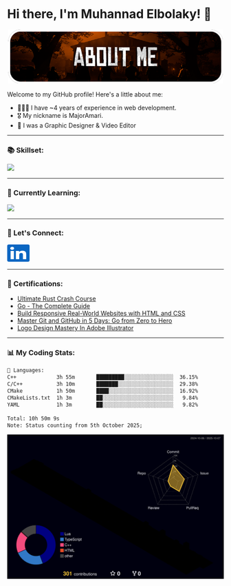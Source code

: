 # Hi there, I'm Muhannad Elbolaky! 👋

<div align="center">
  <!-- <img src="https://raw.githubusercontent.com/Majoramari/Majoramari/master/assets/arthur.png" width="300" align="right" /> -->
  <img src="https://raw.githubusercontent.com/Majoramari/Majoramari/master/assets/about_me.png" width="500" />
</div>

Welcome to my GitHub profile! Here's a little about me:

- 🧑🏻‍💻 I have ~4 years of experience in web development.
- 🎖️ My nickname is MajorAmari.
- 💬 I was a Graphic Designer & Video Editor

---

### 📚 Skillset:

<a href="https://skillicons.dev">
  <img src="https://skillicons.dev/icons?i=html,css,ts,nodejs,bun,c,cpp,cs,go,cmake,git,github,gitlab,cloudflare,linux,arch,bash,vim,godot&perline=5" />
</a>

---

### 📖 Currently Learning:

<a href="https://skillicons.dev">
  <img src="https://skillicons.dev/icons?i=rust,unreal&perline=5" />
</a>

---

### 🤝 Let's Connect:

<div>
  <a href="https://www.linkedin.com/in/majoramari/" target="_blank">
    <img src="https://raw.githubusercontent.com/Majoramari/Majoramari/master/assets/linkedin.svg" width="52" height="40" alt="linkedin logo" />
  </a>
</div>

---

### 📜 Certifications:

- [Ultimate Rust Crash Course](https://www.udemy.com/certificate/UC-ab9c2538-96e8-46f1-b5ba-4881df11527c/)
- [Go - The Complete Guide](https://www.udemy.com/certificate/UC-34d1c049-b248-4d66-9f0b-4a19f066ebc5/)
- [Build Responsive Real-World Websites with HTML and CSS](https://www.udemy.com/certificate/UC-954e7f44-912a-4485-b407-499b1f5da90e/)
- [Master Git and GitHub in 5 Days: Go from Zero to Hero](https://www.udemy.com/certificate/UC-009e987a-33ce-487c-88c0-bece2586f2f3/)
- [Logo Design Mastery In Adobe Illustrator](https://www.udemy.com/certificate/UC-0a3cb28e-621d-4d5d-a6b8-b4ff82d5ba78/)

---

### 📊 My Coding Stats:

```
💾 Languages:
C++             3h 55m       █████████░░░░░░░░░░░░░░░░  36.15%
C/C++           3h 10m       ███████░░░░░░░░░░░░░░░░░░  29.38%
CMake           1h 50m       ████░░░░░░░░░░░░░░░░░░░░░  16.92%
CMakeLists.txt  1h 3m        ██░░░░░░░░░░░░░░░░░░░░░░░   9.84%
YAML            1h 3m        ██░░░░░░░░░░░░░░░░░░░░░░░   9.82%

Total: 10h 50m 9s
Note: Status counting from 5th October 2025;
```

<div align="center">
  <img src="https://raw.githubusercontent.com/Majoramari/Majoramari/master/profile-3d-contrib/profile-night-rainbow.svg"  />
</div>
